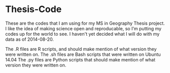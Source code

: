 Thesis-Code
===========

These are the codes that I am using for my MS in Geography Thesis project.  I like 
the idea of making science open and reproducable, so I'm putting my codes up for the world
to see.  I haven't yet decided what I will do with my data as of 2014-08-20.

The .R files are R scripts, and should make mention of what version they were written on.
The .sh files are Bash scripts that were written on Ubuntu 14.04
The .py files are Python scripts that should make mention of what version they were written on.
